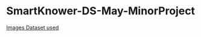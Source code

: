 # SmartKnower-DS-May-MinorProject
<a href="https://drive.google.com/drive/folders/1R8pkDvCnYs6xK_QLJElNuHMXugxoJfTi?usp=sharing">Images Dataset used</a>

